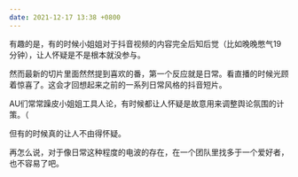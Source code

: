```yaml
---
date: 2021-12-17 13:38 +0800
---
```

<!-- more -->

有趣的是，有的时候小姐姐对于抖音视频的内容完全后知后觉（比如晚晚憋气19分钟），让人怀疑是不是根本就没参与。

然而最新的切片里面然然提到喜欢的番，第一个反应就是日常。看直播的时候光顾着惊喜了。这会才回想起来之前的一系列日常风格的抖音短片。

AU们常常躁皮小姐姐工具人论，有时候都让人怀疑是故意用来调整舆论氛围的计策。（

但有的时候真的让人不由得怀疑。

再怎么说，对于像日常这种程度的电波的存在，在一个团队里找多于一个爱好者，也不容易了吧。
